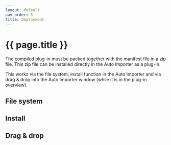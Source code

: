 ```yaml
---
layout: default
nav_order: 5
title: Deployment
---
```


# {{ page.title }}

<!---
Ziele:
- aufzeigen, wie das Plug-in beim Kunden eingerichtet werden kann

Inhalt:
- Installation
    - Ablage in Plug-in-Ordner
    - Installation via Auto Importer
        - eventuell Dateiendung beachten
- aktuell noch kein Plug-in-Store vorhanden
--->

The compiled plug-in must be packed together with the manifest file in a zip file. This zip file can be installed directly in the Auto Importer as a plug-in.

This works via the file system, install function in the Auto Importer and via drag & drop into the Auto Importer window (while it is in the plug-in overview).

## File system

## Install

## Drag & drop
